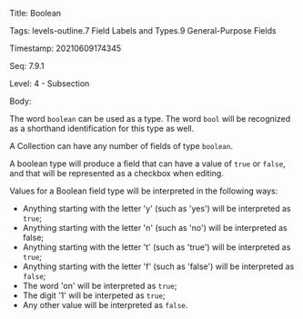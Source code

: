 Title:  Boolean

Tags:   levels-outline.7 Field Labels and Types.9 General-Purpose Fields

Timestamp: 20210609174345

Seq:    7.9.1

Level:  4 - Subsection

Body: 

The word `boolean` can be used as a type. The word `bool` will be recognized as a shorthand identification for this type as well. 

A Collection can have any number of fields of type `boolean`. 

A boolean type will produce a field that can have a value of `true` or `false`, and that will be represented as a checkbox when editing.

Values for a Boolean field type will be interpreted in the following ways:

+ Anything starting with the letter 'y' (such as 'yes') will be interpreted as `true`;
+ Anything starting with the letter 'n' (such as 'no') will be interpreted as false;
+ Anything starting with the letter 't' (such as 'true') will be interpreted as `true`;
+ Anything starting with the letter 'f' (such as 'false') will be interpreted as `false`;
+ The word 'on' will be interpreted as `true`;
+ The digit '1' will be interpeted as `true`;
+ Any other value will be interpreted as `false`.
